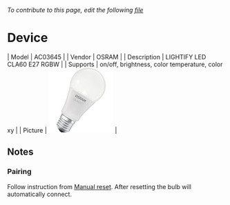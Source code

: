 
*To contribute to this page, edit the following
[file](https://github.com/Koenkk/zigbee2mqtt.io/blob/master/docgen/device_page_notes.js)*

# Device

| Model | AC03645  |
| Vendor  | OSRAM  |
| Description | LIGHTIFY LED CLA60 E27 RGBW |
| Supports | on/off, brightness, color temperature, color xy |
| Picture | ![../images/devices/AC03645.jpg](../images/devices/AC03645.jpg) |

## Notes


### Pairing
Follow instruction from [Manual reset](http://belkin.force.com/Articles/articles/en_US/Troubleshooting_and_Tutorials/Resetting-the-OSRAM-LIGHTIFY-Tunable-White-60-Bulb#a).
After resetting the bulb will automatically connect.

